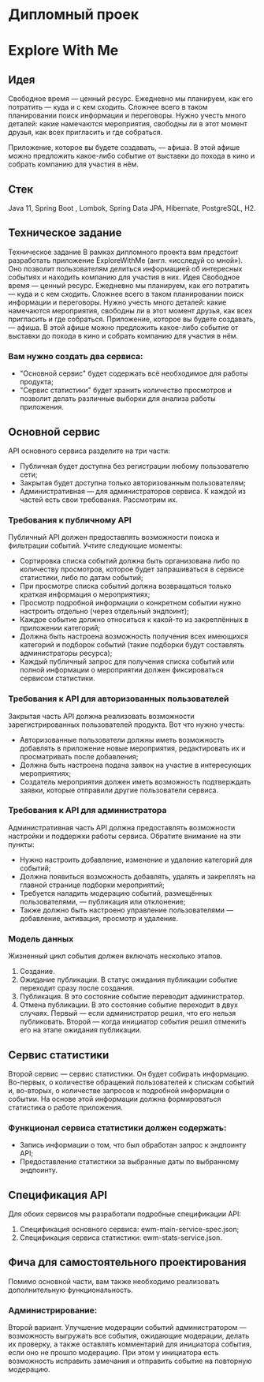 # Дипломный проек
# Explore With Me

## Идея
Свободное время — ценный ресурс. Ежедневно мы планируем, как его потратить — куда и с кем сходить. Сложнее всего в таком
планировании поиск информации и переговоры. Нужно учесть много деталей: какие намечаются мероприятия, свободны ли в этот
момент друзья, как всех пригласить и где собраться.

Приложение, которое вы будете создавать, — афиша. В этой афише можно предложить какое-либо событие от выставки до похода
в кино и собрать компанию для участия в нём.

## Стек
Java 11, Spring Boot , Lombok, Spring Data JPA, Hibernate, PostgreSQL, H2.


## Техническое задание

Техническое задание
В рамках дипломного проекта вам предстоит разработать приложение ExploreWithMe (англ. «исследуй со мной»). Оно позволит пользователям делиться информацией об интересных событиях и находить компанию для участия в них.
Идея
Свободное время — ценный ресурс. Ежедневно мы планируем, как его потратить — куда и с кем сходить. Сложнее всего в таком планировании поиск информации и переговоры. Нужно учесть много деталей: какие намечаются мероприятия, свободны ли в этот момент друзья, как всех пригласить и где собраться.
Приложение, которое вы будете создавать, — афиша. В этой афише можно предложить какое-либо событие от выставки до похода в кино и собрать компанию для участия в нём.

### Вам нужно создать два сервиса:
 - "Основной сервис" будет содержать всё необходимое для работы продукта;
 - "Сервис статистики" будет хранить количество просмотров и позволит делать различные выборки для анализа работы приложения.

## Основной сервис
API основного сервиса разделите на три части:
- Публичная будет доступна без регистрации любому пользователю сети;
- Закрытая будет доступна только авторизованным пользователям;
- Административная — для администраторов сервиса.
К каждой из частей есть свои требования. Рассмотрим их.

### Требования к публичному API
Публичный API должен предоставлять возможности поиска и фильтрации событий. Учтите следующие моменты:
- Сортировка списка событий должна быть организована либо по количеству просмотров, которое будет запрашиваться в сервисе статистики, либо по датам событий;
- При просмотре списка событий должна возвращаться только краткая информация о мероприятиях;
- Просмотр подробной информации о конкретном событии нужно настроить отдельно (через отдельный эндпоинт);
- Каждое событие должно относиться к какой-то из закреплённых в приложении категорий;
- Должна быть настроена возможность получения всех имеющихся категорий и подборок событий (такие подборки будут составлять администраторы ресурса);
- Каждый публичный запрос для получения списка событий или полной информации о мероприятии должен фиксироваться сервисом статистики.

### Требования к API для авторизованных пользователей
Закрытая часть API должна реализовать возможности зарегистрированных пользователей продукта. Вот что нужно учесть:
- Авторизованные пользователи должны иметь возможность добавлять в приложение новые мероприятия, редактировать их и просматривать после добавления;
- Должна быть настроена подача заявок на участие в интересующих мероприятиях;
- Создатель мероприятия должен иметь возможность подтверждать заявки, которые отправили другие пользователи сервиса.

### Требования к API для администратора
Административная часть API должна предоставлять возможности настройки и поддержки работы сервиса. Обратите внимание на эти пункты:
- Нужно настроить добавление, изменение и удаление категорий для событий;
- Должна появиться возможность добавлять, удалять и закреплять на главной странице подборки мероприятий;
- Требуется наладить модерацию событий, размещённых пользователями, — публикация или отклонение;
- Также должно быть настроено управление пользователями — добавление, активация, просмотр и удаление.

### Модель данных
Жизненный цикл события должен включать несколько этапов.
1. Создание.
2. Ожидание публикации. В статус ожидания публикации событие переходит сразу после создания.
3. Публикация. В это состояние событие переводит администратор.
4. Отмена публикации. В это состояние событие переходит в двух случаях. Первый — если администратор решил, что его нельзя публиковать. Второй — когда инициатор события решил отменить его на этапе ожидания публикации.

## Сервис статистики
Второй сервис — сервис статистики. Он будет собирать информацию. Во-первых, о количестве обращений пользователей к спискам событий и, во-вторых, о количестве запросов к подробной информации о событии. На основе этой информации должна формироваться статистика о работе приложения.

### Функционал сервиса статистики должен содержать:
- Запись информации о том, что был обработан запрос к эндпоинту API;
- Предоставление статистики за выбранные даты по выбранному эндпоинту.

## Спецификация API
Для обоих сервисов мы разработали подробные спецификации API:
1. Cпецификация основного сервиса: ewm-main-service-spec.json;
2. Cпецификация сервиса статистики: ewm-stats-service.json.

## Фича для самостоятельного проектирования
Помимо основной части, вам также необходимо реализовать дополнительную функциональность.

### Администрирование:
Второй вариант. Улучшение модерации событий администратором — возможность выгружать все события, ожидающие модерации, делать их проверку, а также оставлять комментарий для инициатора события, если оно не прошло модерацию. При этом у инициатора есть возможность исправить замечания и отправить событие на повторную модерацию.
